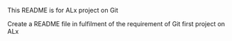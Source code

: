 This README is for ALx project on Git 

Create a README file in fulfilment of
the requirement of Git first project on ALx
